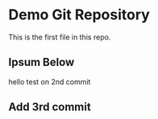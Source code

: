 # Demo Git Repository
This is the first file in this repo.


## Ipsum Below

hello test on 2nd commit

## Add 3rd commit
